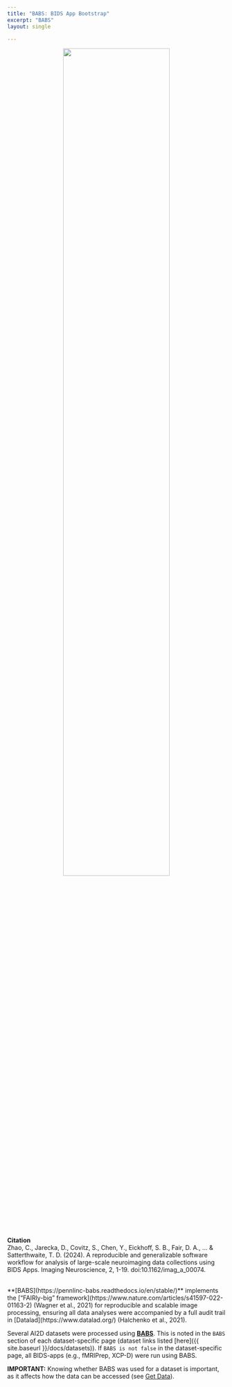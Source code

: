 ```yaml
---
title: "BABS: BIDS App Bootstrap"
excerpt: "BABS"
layout: single

---
```


<div style="text-align: center;">
     <img src="{{ site.baseurl }}/assets/images/misc/babs_workflow.png" width="70%" height="auto" />
</div>

**Citation**
<br>
Zhao, C., Jarecka, D., Covitz, S., Chen, Y., Eickhoff, S. B., Fair, D. A., ... & Satterthwaite, T. D. (2024). A reproducible and generalizable software workflow for analysis of large-scale neuroimaging data collections using BIDS Apps. Imaging Neuroscience, 2, 1-19. doi:10.1162/imag_a_00074.


<br>
**[BABS](https://pennlinc-babs.readthedocs.io/en/stable/)** implements the [“FAIRly-big” framework](https://www.nature.com/articles/s41597-022-01163-2) (Wagner et al., 2021) for reproducible and scalable image processing, ensuring all data analyses were accompanied by a full audit trail in [Datalad](https://www.datalad.org/) (Halchenko et al., 2021). 

Several AI2D datasets were processed using **[BABS](https://pennlinc-babs.readthedocs.io/en/stable/)**. This is noted in the `BABS` section of each dataset-specific page (dataset links listed [here]({{ site.baseurl }}/docs/datasets)). If `BABS is not false` in the dataset-specific page, all BIDS-apps (e.g., fMRIPrep, XCP-D) were run using BABS.

<div class="alert alert-warning" role="alert">
  <strong>IMPORTANT:</strong> Knowing whether BABS was used for a dataset is important, as it affects how the data can be accessed (see <a href="{{ site.baseurl }}/docs/get_data/#1-request-access-to-a-cubic-project">Get Data</a>).
</div>